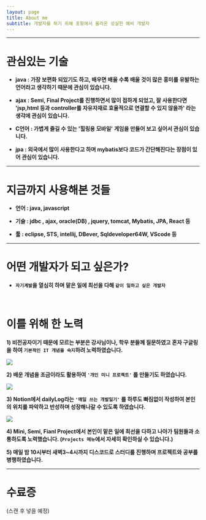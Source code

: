 ```yaml
---
layout: page
title: About me
subtitle: 개발자를 하기 위해 포항에서 올라온 성실한 예비 개발자
---
```

***  

# 관심있는 기술 

  - **java : 가장 보편화 되있기도 하고, 배우면 배울 수록 배울 것이 많은 흥미를 유발하는 언어라고 생각하기 때문에 관심이 있습니다.**

  - **ajax : Semi, Final Project를 진행하면서 많이 접하게 되었고, 잘 사용한다면 'jsp,html 등과 controller를 자유자재로 효율적으로 연결할 수 있지 않을까' 라는 생각에 관심이 있습니다.** 

  - **C언어 : 가볍게 즐길 수 있는 '힐링용 모바일' 게임을 만들어 보고 싶어서 관심이 있습니다.**

  - **jpa : 외국에서 많이 사용한다고 하며 mybatis보다 코드가 간단해진다는 장점이 있어 관심이 있습니다.**  
  
***    

    
# 지금까지 사용해본 것들

  - **언어 : java, javascript** 

  - **기술 : jdbc , ajax,  oracle(DB) , jquery, tomcat, Mybatis, JPA, React 등**

  - **툴 : eclipse, STS, intellij, DBever, Sqldeveloper64W, VScode 등**  
  
***  

# 어떤 개발자가 되고 싶은가?  

  - **`자기계발`을 열심히 하며 맡은 일에 최선을 다해 `같이 일하고 싶은 개발자`**
  
<br/>

# 이를 위해 한 노력

  **1) 비전공자이기 때문에 모르는 부분은 강사님이나, 학우 분들께 질문하였고 혼자 구글링을 하여 `기본적인 IT 개념을 숙지`하려 노력하였습니다.**

   <img src="../img/notionStudy.png">  

  **2)  배운 개념을 조금이라도 활용하여 `'개인 미니 프로젝트'` 를 만들기도 하였습니다.**

   <img src="../img/newPersonalProjects1.png">

  **3)  Notion에서 dailyLog라는 `'매일 쓰는 개발일기'` 를 하루도 빠짐없이 작성하여 본인의 위치를 파악하고 반성하며 성장해나갈 수 있도록 하였습니다.**

   <img src="../img/notionDailyLog.png">

  **4) Mini, Semi, Fianl Project에서 본인이 맡은 일에 최선을 다하고 나아가 팀원들과 소통하도록 노력했습니다.  (`Projects 메뉴`에서 자세히 확인하실 수 있습니다.)**

  **5) 매일 밤 10시부터 새벽3~4시까지 디스코드로 스터디를 진행하며 프로젝트와 공부를 병행하였습니다.**
  
  
***  

# 수료증  
(스캔 후 넣을 예정)


 
 
